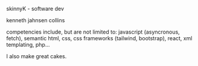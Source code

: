skinnyK - software dev

kenneth jahnsen collins

competencies include, but are not limited to:
javascript (asyncronous, fetch),
semantic html,
css,
css frameworks (tailwind, bootstrap),
react,
xml templating,
php...

I also make great cakes.
